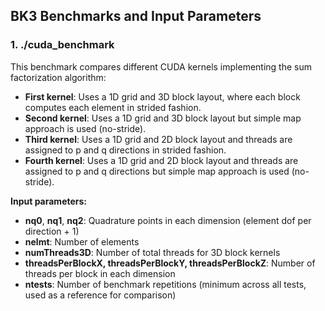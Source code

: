 ## BK3 Benchmarks and Input Parameters

### 1. **./cuda_benchmark**

This benchmark compares different CUDA kernels implementing the sum factorization algorithm:

- **First kernel**: Uses a 1D grid and 3D block layout, where each block computes each element in strided fashion.
- **Second kernel**: Uses a 1D grid and 3D block layout but simple map approach is used (no-stride).
- **Third kernel**: Uses a 1D grid and 2D block layout and threads are assigned to p and q directions in strided fashion. 
- **Fourth kernel**: Uses a 1D grid and 2D block layout and threads are assigned to p and q directions but simple map approach is used (no-stride). 

**Input parameters:**
- **nq0**, **nq1**, **nq2**: Quadrature points in each dimension (element dof per direction + 1)
- **nelmt**: Number of elements
- **numThreads3D**: Number of total threads for 3D block kernels
- **threadsPerBlockX, threadsPerBlockY, threadsPerBlockZ**: Number of threads per block in each dimension
- **ntests**: Number of benchmark repetitions (minimum across all tests, used as a reference for comparison)

